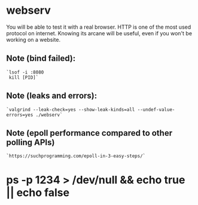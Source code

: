 # webserv
You will be able to test it with a real browser. HTTP is one of the most used protocol on internet. Knowing its arcane will be useful, even if you won't be working on a website. 


## Note (bind failed):
	`lsof -i :8080
	 kill [PID]`


## Note (leaks and errors):
	`valgrind --leak-check=yes --show-leak-kinds=all --undef-value-errors=yes ./webserv`

## Note (epoll performance compared to other polling APIs)
	`https://suchprogramming.com/epoll-in-3-easy-steps/`

# ps -p 1234 > /dev/null && echo true || echo false